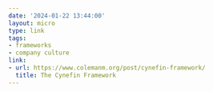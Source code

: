 ```yaml
---
date: '2024-01-22 13:44:00'
layout: micro
type: link
tags:
- frameworks
- company culture
link:
- url: https://www.colemanm.org/post/cynefin-framework/
  title: The Cynefin Framework
---
```


